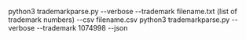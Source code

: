 python3 trademarkparse.py --verbose --trademark filename.txt (list of trademark numbers) --csv filename.csv
python3 trademarkparse.py --verbose --trademark 1074998 --json